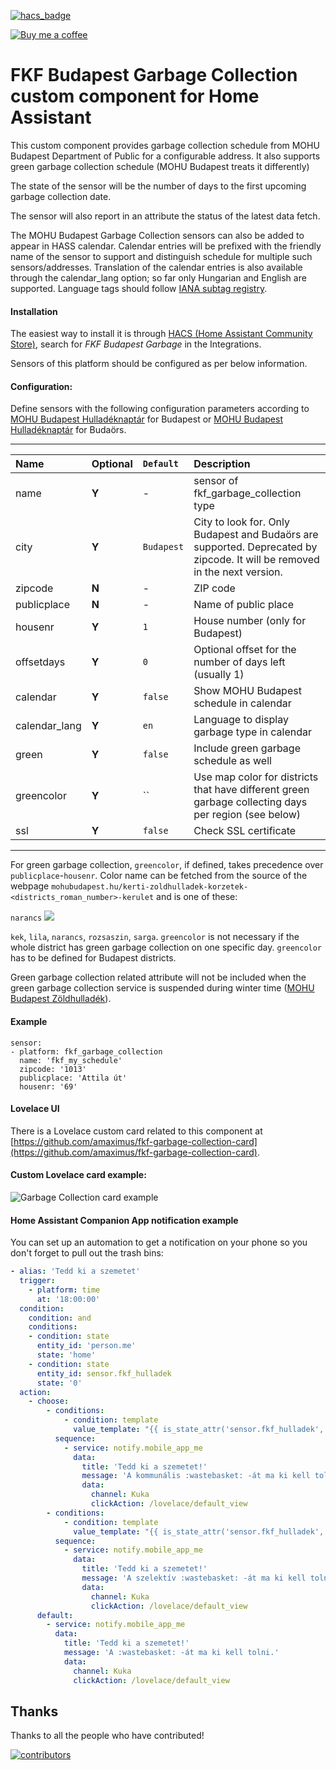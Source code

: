 [![hacs_badge](https://img.shields.io/badge/HACS-Default-orange.svg)](https://github.com/hacs/integration)

<p><a href="https://www.buymeacoffee.com/6rF5cQl" rel="nofollow" target="_blank"><img src="https://camo.githubusercontent.com/c070316e7fb193354999ef4c93df4bd8e21522fa/68747470733a2f2f696d672e736869656c64732e696f2f7374617469632f76312e7376673f6c6162656c3d4275792532306d6525323061253230636f66666565266d6573736167653d25463025394625413525413826636f6c6f723d626c61636b266c6f676f3d6275792532306d6525323061253230636f66666565266c6f676f436f6c6f723d7768697465266c6162656c436f6c6f723d366634653337" alt="Buy me a coffee" data-canonical-src="https://img.shields.io/static/v1.svg?label=Buy%20me%20a%20coffee&amp;message=%F0%9F%A5%A8&amp;color=black&amp;logo=buy%20me%20a%20coffee&amp;logoColor=white&amp;labelColor=b0c4de" style="max-width:100%;"></a></p>

# FKF Budapest Garbage Collection custom component for Home Assistant

This custom component provides garbage collection schedule from MOHU Budapest Department of Public
for a configurable address. It also supports green garbage collection schedule (MOHU Budapest treats
it differently)

The state of the sensor will be the number of days to the first upcoming garbage collection date.

The sensor will also report in an attribute the status of the latest data fetch.

The MOHU Budapest Garbage Collection sensors can also be added to appear in HASS calendar. Calendar entries will be prefixed
with the friendly name of the sensor to support and distinguish schedule for multiple such sensors/addresses. Translation of
the calendar entries is also available through the calendar_lang option; so far only Hungarian and English are supported.
Language tags should follow [IANA subtag registry](https://www.iana.org/assignments/language-subtag-registry/language-subtag-registry).

#### Installation
The easiest way to install it is through [HACS (Home Assistant Community Store)](https://github.com/hacs/integration),
search for <i>FKF Budapest Garbage</i> in the Integrations.<br />

Sensors of this platform should be configured as per below information.

#### Configuration:
Define sensors with the following configuration parameters according to [MOHU Budapest Hulladéknaptár](https://mohubudapest.hu/hulladeknaptar/)
for Budapest or [MOHU Budapest Hulladéknaptár](https://mohubudapest.hu/hulladeknaptar-budaors) for Budaörs.<br />

---
| Name | Optional | `Default` | Description |
| :---- | :---- | :------- | :----------- |
| name | **Y** | - | sensor of fkf_garbage_collection type |
| city | **Y** | `Budapest` | City to look for. Only Budapest and Budaörs are supported. Deprecated by zipcode. It will be removed in the next version. |
| zipcode | **N** | - | ZIP code |
| publicplace | **N** | - | Name of public place |
| housenr | **Y** | `1` | House number (only for Budapest) |
| offsetdays | **Y** | `0` | Optional offset for the number of days left (usually 1) |
| calendar | **Y** | `false` | Show MOHU Budapest schedule in calendar |
| calendar_lang | **Y** | `en` | Language to display garbage type in calendar |
| green | **Y** | `false` | Include green garbage schedule as well |
| greencolor | **Y** | `` | Use map color for districts that have different green garbage collecting days per region (see below) |
| ssl | **Y** | `false` | Check SSL certificate |
---

For green garbage collection, `greencolor`, if defined, takes precedence over `publicplace`-`housenr`. Color name can be fetched from the source of the webpage `mohubudapest.hu/kerti-zoldhulladek-korzetek-<districts_roman_number>-kerulet` and is one of these:

`narancs` ![](https://mohubudapest.hu/storage/app/media/uploaded-files/1730370882590.jpeg) 

 `kek`, `lila`, `narancs`, `rozsaszin`, `sarga`. `greencolor` is not necessary if the whole district has green garbage collection on one specific day. `greencolor` has to be defined for Budapest districts.

Green garbage collection related attribute will not be included when the green garbage collection service is suspended during winter time ([MOHU Budapest Zöldhulladék](https://mohubudapest.hu/kerti-zoldhulladek-gyujtes)).

#### Example
```
sensor:
- platform: fkf_garbage_collection
  name: 'fkf_my_schedule'
  zipcode: '1013'
  publicplace: 'Attila út'
  housenr: '69'
```

#### Lovelace UI
There is a Lovelace custom card related to this component at [https://github.com/amaximus/fkf-garbage-collection-card](https://github.com/amaximus/fkf-garbage-collection-card).

#### Custom Lovelace card example:<br />
![Garbage Collection card example](fkf_alerted.png)

#### Home Assistant Companion App notification example
You can set up an automation to get a notification on your phone so you don't forget to pull out the trash bins:

```yaml
- alias: 'Tedd ki a szemetet'
  trigger:
    - platform: time
      at: '18:00:00'
  condition:
    condition: and
    conditions:
    - condition: state
      entity_id: 'person.me'
      state: 'home'
    - condition: state
      entity_id: sensor.fkf_hulladek
      state: '0'
  action:
    - choose:
        - conditions:
            - condition: template
              value_template: "{{ is_state_attr('sensor.fkf_hulladek', 'garbage0', 'communal') }}"
          sequence:
            - service: notify.mobile_app_me
              data:
                title: 'Tedd ki a szemetet!'
                message: 'A kommunális :wastebasket: -át ma ki kell tolni.'
                data:
                  channel: Kuka
                  clickAction: /lovelace/default_view
        - conditions:
            - condition: template
              value_template: "{{ is_state_attr('sensor.fkf_hulladek', 'garbage0', 'selective') }}"
          sequence:
            - service: notify.mobile_app_me
              data:
                title: 'Tedd ki a szemetet!'
                message: 'A szelektív :wastebasket: -át ma ki kell tolni.'
                data:
                  channel: Kuka
                  clickAction: /lovelace/default_view
      default:
        - service: notify.mobile_app_me
          data:
            title: 'Tedd ki a szemetet!'
            message: 'A :wastebasket: -át ma ki kell tolni.'
            data:
              channel: Kuka
              clickAction: /lovelace/default_view
```

## Thanks

Thanks to all the people who have contributed!

[![contributors](https://contributors-img.web.app/image?repo=amaximus/fkf-garbage-collection)](https://github.com/amaximus/fkf-garbage-collection/graphs/contributors)
